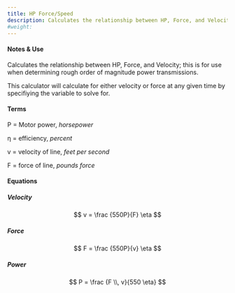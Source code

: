 ```yaml
---
title: HP Force/Speed
description: Calculates the relationship between HP, Force, and Velocity.
#weight:
---
```


#### Notes & Use

Calculates the relationship between HP, Force, and Velocity; this is for use when determining rough order of magnitude power transmissions.

This calculator will calculate for either velocity or force at any given time by specifiying the variable to solve for.

#### Terms

P = Motor power, *horsepower*

&eta; = efficiency, *percent*

v   = velocity of line, *feet per second*

F   = force of line, *pounds force*

#### Equations

##### Velocity

$$ v = \frac {550P}{F} \eta $$ 

##### Force

$$ F =  \frac {550P}{v} \eta $$

##### Power

$$ P = \frac {F \\, v}{550 \eta}  $$ 

